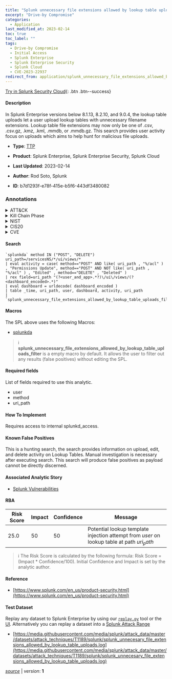 ```yaml
---
title: "Splunk unnecessary file extensions allowed by lookup table uploads"
excerpt: "Drive-by Compromise"
categories:
  - Application
last_modified_at: 2023-02-14
toc: true
toc_label: ""
tags:
  - Drive-by Compromise
  - Initial Access
  - Splunk Enterprise
  - Splunk Enterprise Security
  - Splunk Cloud
  - CVE-2023-22937
redirect_from: application/splunk_unnecessary_file_extensions_allowed_by_lookup_table_uploads/
---
```




[Try in Splunk Security Cloud](https://www.splunk.com/en_us/cyber-security.html){: .btn .btn--success}

#### Description

In Splunk Enterprise versions below 8.1.13, 8.2.10, and 9.0.4, the lookup table uploads let a user upload lookup tables with unnecessary filename extensions. Lookup table file extensions may now only be one of .csv, .csv.gz, .kmz, .kml, .mmdb, or .mmdb.gz. This search provides user activity focus on uploads which aims to help hunt for malicious file uploads.

- **Type**: [TTP](https://github.com/splunk/security_content/wiki/Detection-Analytic-Types)
- **Product**: Splunk Enterprise, Splunk Enterprise Security, Splunk Cloud

- **Last Updated**: 2023-02-14
- **Author**: Rod Soto, Splunk
- **ID**: b7d1293f-e78f-415e-b5f6-443df3480082

### Annotations
<details>
  <summary>ATT&CK</summary>

<div markdown="1">

#### [ATT&CK](https://attack.mitre.org/)

| ID          | Technique   | Tactic         |
| ----------- | ----------- |--------------- |
| [T1189](https://attack.mitre.org/techniques/T1189/) | Drive-by Compromise | Initial Access |

</div>
</details>


<details>
  <summary>Kill Chain Phase</summary>

<div markdown="1">

* Delivery


</div>
</details>


<details>
  <summary>NIST</summary>

<div markdown="1">

* DE.CM



</div>
</details>

<details>
  <summary>CIS20</summary>

<div markdown="1">

* CIS 10



</div>
</details>

<details>
  <summary>CVE</summary>

<div markdown="1">

| ID          | Summary | [CVSS](https://nvd.nist.gov/vuln-metrics/cvss) |
| ----------- | ----------- | -------------- |
| [CVE-2023-22937](https://nvd.nist.gov/vuln/detail/CVE-2023-22937) | In Splunk Enterprise versions below 8.1.13, 8.2.10, and 9.0.4, the lookup table upload feature let a user upload lookup tables with unnecessary filename extensions. Lookup table file extensions may now be one of the following only: .csv, .csv.gz, .kmz, .kml, .mmdb, or .mmdb.gzl. | None |



</div>
</details>


#### Search

```
`splunkda` method IN ("POST", "DELETE") uri_path=/servicesNS/*/ui/views/* 
| eval activity = case( method=="POST" AND like( uri_path , "%/acl" ) , "Permissions Update", method=="POST" AND NOT like( uri_path , "%/acl" ) , "Edited" , method=="DELETE" , "Deleted" ) 
| rex field=uri_path "(?<user_and_app>.*?)\/ui\/views/(?<dashboard_encoded>.*)" 
| eval dashboard = urldecode( dashboard_encoded ) 
| table _time, uri_path, user, dashboard, activity, uri_path 
| `splunk_unnecessary_file_extensions_allowed_by_lookup_table_uploads_filter`
```

#### Macros
The SPL above uses the following Macros:
* [splunkda](https://github.com/splunk/security_content/blob/develop/macros/splunkda.yml)

> :information_source:
> **splunk_unnecessary_file_extensions_allowed_by_lookup_table_uploads_filter** is a empty macro by default. It allows the user to filter out any results (false positives) without editing the SPL.



#### Required fields
List of fields required to use this analytic.
* user
* method
* uri_path



#### How To Implement
Requires access to internal splunkd_access.
#### Known False Positives
This is a hunting search, the search provides information on upload, edit, and delete activity on Lookup Tables. Manual investigation is necessary after executing search. This search will produce false positives as payload cannot be directly discerned.

#### Associated Analytic Story
* [Splunk Vulnerabilities](/stories/splunk_vulnerabilities)




#### RBA

| Risk Score  | Impact      | Confidence   | Message      |
| ----------- | ----------- |--------------|--------------|
| 25.0 | 50 | 50 | Potential lookup template injection attempt from $user$ on lookup table at path $uri_path$ |


> :information_source:
> The Risk Score is calculated by the following formula: Risk Score = (Impact * Confidence/100). Initial Confidence and Impact is set by the analytic author.


#### Reference

* [https://www.splunk.com/en_us/product-security.html](https://www.splunk.com/en_us/product-security.html)



#### Test Dataset
Replay any dataset to Splunk Enterprise by using our [`replay.py`](https://github.com/splunk/attack_data#using-replaypy) tool or the [UI](https://github.com/splunk/attack_data#using-ui).
Alternatively you can replay a dataset into a [Splunk Attack Range](https://github.com/splunk/attack_range#replay-dumps-into-attack-range-splunk-server)

* [https://media.githubusercontent.com/media/splunk/attack_data/master/datasets/attack_techniques/T1189/splunk/splunk_unnecesary_file_extensions_allowed_by_lookup_table_uploads.log](https://media.githubusercontent.com/media/splunk/attack_data/master/datasets/attack_techniques/T1189/splunk/splunk_unnecesary_file_extensions_allowed_by_lookup_table_uploads.log)



[*source*](https://github.com/splunk/security_content/tree/develop/detections/application/splunk_unnecessary_file_extensions_allowed_by_lookup_table_uploads.yml) \| *version*: **1**